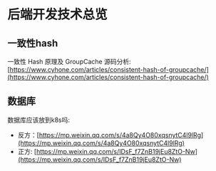 # 后端开发技术总览
## 一致性hash
一致性 Hash 原理及 GroupCache 源码分析: [https://www.cyhone.com/articles/consistent-hash-of-groupcache/](https://www.cyhone.com/articles/consistent-hash-of-groupcache/)

## 数据库
数据库应该放到k8s吗:
* 反方：[https://mp.weixin.qq.com/s/4a8Qy4O80xqsnytC4l9lRg](https://mp.weixin.qq.com/s/4a8Qy4O80xqsnytC4l9lRg)
* 正方: [https://mp.weixin.qq.com/s/IDsF_f7ZnB19jEu8ZtO-Nw](https://mp.weixin.qq.com/s/IDsF_f7ZnB19jEu8ZtO-Nw)
